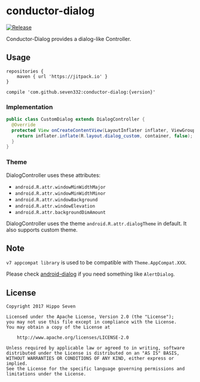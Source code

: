 # conductor-dialog

[![Release](https://jitpack.io/v/seven332/conductor-dialog.svg)](https://jitpack.io/#seven332/conductor-dialog)

Conductor-Dialog provides a dialog-like Controller.

## Usage

```
repositories {
    maven { url 'https://jitpack.io' }
}

compile 'com.github.seven332:conductor-dialog:{version}'
```

### Implementation

```java
public class CustomDialog extends DialogController {
  @Override
  protected View onCreateContentView(LayoutInflater inflater, ViewGroup container) {
    return inflater.inflate(R.layout.dialog_custom, container, false);
  }
}
```

### Theme

DialogController uses these attributes:
* `android.R.attr.windowMinWidthMajor`
* `android.R.attr.windowMinWidthMinor`
* `android.R.attr.windowBackground`
* `android.R.attr.windowElevation`
* `android.R.attr.backgroundDimAmount`

DialogController uses the theme `android.R.attr.dialogTheme` in default. It also supports custom theme.

## Note

`v7 appcompat library` is used to be compatible with `Theme.AppCompat.XXX`.

Please check [android-dialog](https://github.com/seven332/android-dialog) if you need something like `AlertDialog`.

## License

```
Copyright 2017 Hippo Seven

Licensed under the Apache License, Version 2.0 (the "License");
you may not use this file except in compliance with the License.
You may obtain a copy of the License at

    http://www.apache.org/licenses/LICENSE-2.0

Unless required by applicable law or agreed to in writing, software
distributed under the License is distributed on an "AS IS" BASIS,
WITHOUT WARRANTIES OR CONDITIONS OF ANY KIND, either express or implied.
See the License for the specific language governing permissions and
limitations under the License.
```
